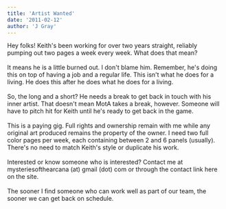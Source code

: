 ```yaml
---
title: 'Artist Wanted'
date: '2011-02-12'
author: 'J Gray'
---
```


Hey folks! Keith's been working for over two years straight, reliably pumping out two pages a week every week. What does that mean?<br><br>It means he is a little burned out. I don't blame him. Remember, he's doing this on top of having a job and a regular life. This isn't what he does for a living. He does this after he does what he does for a living.<br><br>So, the long and a short? He needs a break to get back in touch with his inner artist. That doesn't mean MotA takes a break, however. Someone will have to pitch hit for Keith until he's ready to get back in the game.<br><br>This is a paying gig. Full rights and ownership remain with me while any original art produced remains the property of the owner. I need two full color pages per week, each containing between 2 and 6 panels (usually). There's no need to match Keith's style or duplicate his work. <br><br>Interested or know someone who is interested? Contact me at mysteriesofthearcana (at) gmail (dot) com or through the contact link here on the site.<br><br>The sooner I find someone who can work well as part of our team, the sooner we can get back on schedule. <br>

